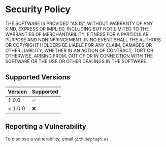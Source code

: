# Security Policy

THE SOFTWARE IS PROVIDED "AS IS", WITHOUT WARRANTY OF ANY KIND, EXPRESS OR
IMPLIED, INCLUDING BUT NOT LIMITED TO THE WARRANTIES OF MERCHANTABILITY,
FITNESS FOR A PARTICULAR PURPOSE AND NONINFRINGEMENT. IN NO EVENT SHALL THE
AUTHORS OR COPYRIGHT HOLDERS BE LIABLE FOR ANY CLAIM, DAMAGES OR OTHER
LIABILITY, WHETHER IN AN ACTION OF CONTRACT, TORT OR OTHERWISE, ARISING FROM,
OUT OF OR IN CONNECTION WITH THE SOFTWARE OR THE USE OR OTHER DEALINGS IN THE
SOFTWARE.

## Supported Versions

| Version  | Supported          |
| -------- | ------------------ |
| 1.0.0    | :white_check_mark: |
| < 1.0.0  | :x:                |

## Reporting a Vulnerability

To disclose a vulnerability, email ```github@phugh.es```
